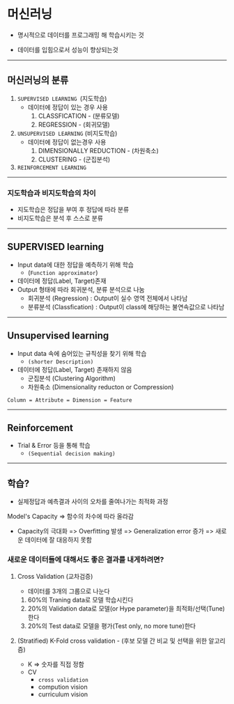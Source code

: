 # 머신러닝

- 명시적으로 데이터를 프로그래밍 해 학습시키는 것

- 데이터를 입힘으로서 성능이 향상되는것

---

## 머신러닝의 분류

1. `SUPERVISED LEARNING `(지도학습)
   - 데이터에 정답이 있는 경우 사용
      1. CLASSFICATION - (분류모델)
      2. REGRESSION - (회귀모델)
2. `UNSUPERVISED LEARNING` (비지도학습)
   - 데이터에 정답이 없는경우 사용
      1. DIMENSIONALLY REDUCTION - (차원축소)
      2. CLUSTERING - (군집분석)
3. `REINFORCEMENT LEARNING`

---

### 지도학습과 비지도학습의 차이

- 지도학습은 정답을 부여 후 정답에 따라 분류
- 비지도학습은 분석 후 스스로 분류

---

## SUPERVISED learning

- Input data에 대한 정답을 예측하기 위해 학습
  - (`Function approximator`)
- 데이터에 정답(Label, Target)존재
- Output 형태에 따라 회귀분석, 분류 분석으로 나눔
  - 회귀분석 (Regression) : Output이 실수 영역 전체에서 나타남
  - 분류분석 (Classfication) : Output이 class에 해당하는 불연속값으로 나타남
  

---

## Unsupervised learning

- Input data 속에 숨어있는 규칙성을 찾기 위해 학습 
  - `(shorter Description)`
- 데이터에 정답(Label, Target) 존재하지 않음
  - 군집분석 (Clustering Algorithm)
  - 차원축소 (Dimensionality reducton or Compression)

```
Column = Attribute = Dimension = Feature
```

---

## Reinforcement
- Trial & Error 등을 통해 학습 
  - `(Sequential decision making)`

---

## 학습?

- 실제정답과 예측결과 사이의 오차를 줄여나가는 최적화 과정

Model's Capacity => 함수의 차수에 따라 올라감

- Capacity의 극대화 => Overfitting 발생 => Generalization error 증가 => 새로운 데이터에 잘 대응하지 못함

### 새로운 데이터들에 대해서도 좋은 결과를 내게하려면?

1. Cross Validation (교차검증)
    - 데이터를 3개의 그룹으로 나눈다
    1. 60%의 Traning data로 모델 학습시킨다
    2. 20%의 Validation data로 모델(or Hype parameter)을 최적화/선택(Tune)한다
    3. 20%의 Test data로 모델을 평가(Test only, no more tune)한다

2. (Stratified) K-Fold cross validation - (후보 모델 간 비교 및 선택을 위한 알고리즘)
    - K => 숫자를 직접 정함
    - CV 
      - `cross validation`
      - compution vision
      - curriculum vision